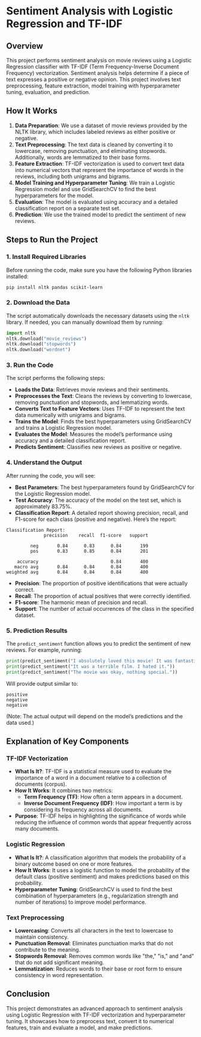 # Sentiment Analysis with Logistic Regression and TF-IDF

## Overview

This project performs sentiment analysis on movie reviews using a Logistic Regression classifier with TF-IDF (Term Frequency-Inverse Document Frequency) vectorization. Sentiment analysis helps determine if a piece of text expresses a positive or negative opinion. This project involves text preprocessing, feature extraction, model training with hyperparameter tuning, evaluation, and prediction.

## How It Works

1. **Data Preparation**: We use a dataset of movie reviews provided by the NLTK library, which includes labeled reviews as either positive or negative.
2. **Text Preprocessing**: The text data is cleaned by converting it to lowercase, removing punctuation, and eliminating stopwords. Additionally, words are lemmatized to their base forms.
3. **Feature Extraction**: TF-IDF vectorization is used to convert text data into numerical vectors that represent the importance of words in the reviews, including both unigrams and bigrams.
4. **Model Training and Hyperparameter Tuning**: We train a Logistic Regression model and use GridSearchCV to find the best hyperparameters for the model.
5. **Evaluation**: The model is evaluated using accuracy and a detailed classification report on a separate test set.
6. **Prediction**: We use the trained model to predict the sentiment of new reviews.

## Steps to Run the Project

### 1. Install Required Libraries

Before running the code, make sure you have the following Python libraries installed:

```bash
pip install nltk pandas scikit-learn
```

### 2. Download the Data

The script automatically downloads the necessary datasets using the `nltk` library. If needed, you can manually download them by running:

```python
import nltk
nltk.download("movie_reviews")
nltk.download("stopwords")
nltk.download("wordnet")
```

### 3. Run the Code

The script performs the following steps:

- **Loads the Data**: Retrieves movie reviews and their sentiments.
- **Preprocesses the Text**: Cleans the reviews by converting to lowercase, removing punctuation and stopwords, and lemmatizing words.
- **Converts Text to Feature Vectors**: Uses TF-IDF to represent the text data numerically with unigrams and bigrams.
- **Trains the Model**: Finds the best hyperparameters using GridSearchCV and trains a Logistic Regression model.
- **Evaluates the Model**: Measures the model’s performance using accuracy and a detailed classification report.
- **Predicts Sentiment**: Classifies new reviews as positive or negative.

### 4. Understand the Output

After running the code, you will see:

- **Best Parameters**: The best hyperparameters found by GridSearchCV for the Logistic Regression model.
- **Test Accuracy**: The accuracy of the model on the test set, which is approximately 83.75%.
- **Classification Report**: A detailed report showing precision, recall, and F1-score for each class (positive and negative). Here’s the report:

```
Classification Report:
              precision    recall  f1-score   support

         neg       0.84      0.83      0.84       199
         pos       0.83      0.85      0.84       201

    accuracy                           0.84       400
   macro avg       0.84      0.84      0.84       400
weighted avg       0.84      0.84      0.84       400
```

- **Precision**: The proportion of positive identifications that were actually correct.
- **Recall**: The proportion of actual positives that were correctly identified.
- **F1-score**: The harmonic mean of precision and recall.
- **Support**: The number of actual occurrences of the class in the specified dataset.

### 5. Prediction Results

The `predict_sentiment` function allows you to predict the sentiment of new reviews. For example, running:

```python
print(predict_sentiment("I absolutely loved this movie! It was fantastic."))
print(predict_sentiment("It was a terrible film. I hated it."))
print(predict_sentiment("The movie was okay, nothing special."))
```

Will provide output similar to:

```
positive
negative
negative
```

(Note: The actual output will depend on the model’s predictions and the data used.)

## Explanation of Key Components

### TF-IDF Vectorization

- **What Is It?**: TF-IDF is a statistical measure used to evaluate the importance of a word in a document relative to a collection of documents (corpus).
- **How It Works**: It combines two metrics:
  - **Term Frequency (TF)**: How often a term appears in a document.
  - **Inverse Document Frequency (IDF)**: How important a term is by considering its frequency across all documents.
- **Purpose**: TF-IDF helps in highlighting the significance of words while reducing the influence of common words that appear frequently across many documents.

### Logistic Regression

- **What Is It?**: A classification algorithm that models the probability of a binary outcome based on one or more features.
- **How It Works**: It uses a logistic function to model the probability of the default class (positive sentiment) and makes predictions based on this probability.
- **Hyperparameter Tuning**: GridSearchCV is used to find the best combination of hyperparameters (e.g., regularization strength and number of iterations) to improve model performance.

### Text Preprocessing

- **Lowercasing**: Converts all characters in the text to lowercase to maintain consistency.
- **Punctuation Removal**: Eliminates punctuation marks that do not contribute to the meaning.
- **Stopwords Removal**: Removes common words like "the," "is," and "and" that do not add significant meaning.
- **Lemmatization**: Reduces words to their base or root form to ensure consistency in word representation.

## Conclusion

This project demonstrates an advanced approach to sentiment analysis using Logistic Regression with TF-IDF vectorization and hyperparameter tuning. It showcases how to preprocess text, convert it to numerical features, train and evaluate a model, and make predictions.
